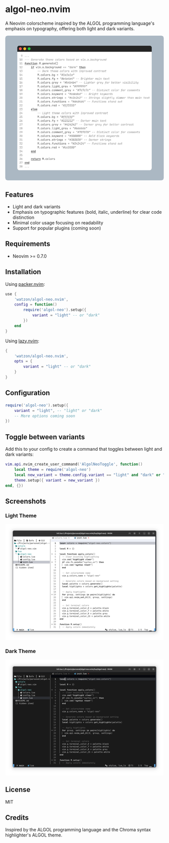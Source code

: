 # algol-neo.nvim

A Neovim colorscheme inspired by the ALGOL programming language's emphasis on typography, offering both light and dark variants.

<div align="center">
    <img src="./.github/images/shot.png" alt="goshot screenshot" />
</div>

## Features

- Light and dark variants
- Emphasis on typographic features (bold, italic, underline) for clear code distinction
- Minimal color usage focusing on readability
- Support for popular plugins (coming soon)

## Requirements

- Neovim >= 0.7.0

## Installation

Using [packer.nvim](https://github.com/wbthomason/packer.nvim):

```lua
use {
    'watzon/algol-neo.nvim',
    config = function()
        require('algol-neo').setup({
            variant = "light" -- or "dark"
        })
    end
}
```

Using [lazy.nvim](https://github.com/folke/lazy.nvim):

```lua
{
    'watzon/algol-neo.nvim',
    opts = {
        variant = "light" -- or "dark"
    }
}
```

## Configuration

```lua
require('algol-neo').setup({
    variant = "light", -- "light" or "dark"
    -- More options coming soon
})
```

## Toggle between variants

Add this to your config to create a command that toggles between light and dark variants:

```lua
vim.api.nvim_create_user_command('AlgolNeoToggle', function()
    local theme = require('algol-neo')
    local new_variant = theme.config.variant == "light" and "dark" or "light"
    theme.setup({ variant = new_variant })
end, {})
```

## Screenshots

### Light Theme

![Light theme](./.github/images/screenshot-light.png)

### Dark Theme

![Dark theme](./.github/images/screenshot-dark.png)

## License

MIT

## Credits

Inspired by the ALGOL programming language and the Chroma syntax highlighter's ALGOL theme.
